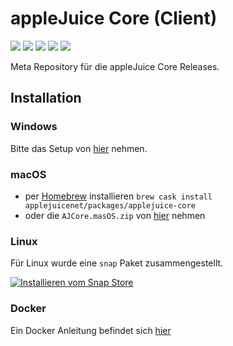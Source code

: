 # appleJuice Core (Client)

![](https://img.shields.io/github/v/release/applejuicenet/core)
![](https://img.shields.io/github/downloads/applejuicenet/core/total)
![](https://img.shields.io/docker/pulls/applejuicenet/core)
![](https://img.shields.io/docker/image-size/applejuicenet/core)
![](https://github.com/applejuicenet/core/workflows/release/badge.svg)

Meta Repository für die appleJuice Core Releases.

## Installation

### Windows

Bitte das Setup von [hier](https://github.com/applejuicenet/setup/releases) nehmen.

### macOS

- per [Homebrew](https://brew.sh) installieren `brew cask install applejuicenet/packages/applejuice-core`
- oder die `AJCore.masOS.zip` von [hier](https://github.com/applejuicenet/core/releases) nehmen

### Linux

Für Linux wurde eine `snap` Paket zusammengestellt.

[![Installieren vom Snap Store](https://snapcraft.io/static/images/badges/de/snap-store-white.svg)](https://snapcraft.io/applejuice-core)


### Docker

Ein Docker Anleitung befindet sich [hier](./docker/)

